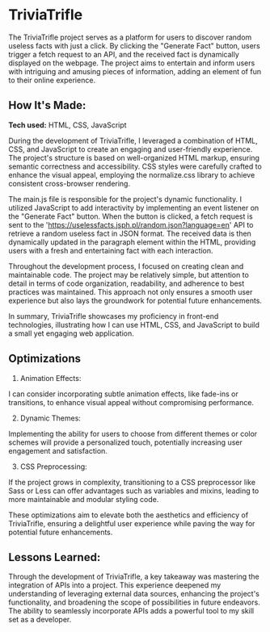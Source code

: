 # TriviaTrifle
The TriviaTrifle project serves as a platform for users to discover random useless facts with just a click. By clicking the "Generate Fact" button, users trigger a fetch request to an API, and the received fact is dynamically displayed on the webpage. The project aims to entertain and inform users with intriguing and amusing pieces of information, adding an element of fun to their online experience.

## How It's Made:

**Tech used:** HTML, CSS, JavaScript

During the development of TriviaTrifle, I leveraged a combination of HTML, CSS, and JavaScript to create an engaging and user-friendly experience. The project's structure is based on well-organized HTML markup, ensuring semantic correctness and accessibility. CSS styles were carefully crafted to enhance the visual appeal, employing the normalize.css library to achieve consistent cross-browser rendering.

The main.js file is responsible for the project's dynamic functionality. I utilized JavaScript to add interactivity by implementing an event listener on the "Generate Fact" button. When the button is clicked, a fetch request is sent to the 'https://uselessfacts.jsph.pl/random.json?language=en' API to retrieve a random useless fact in JSON format. The received data is then dynamically updated in the paragraph element within the HTML, providing users with a fresh and entertaining fact with each interaction.

Throughout the development process, I focused on creating clean and maintainable code. The project may be relatively simple, but attention to detail in terms of code organization, readability, and adherence to best practices was maintained. This approach not only ensures a smooth user experience but also lays the groundwork for potential future enhancements.

In summary, TriviaTrifle showcases my proficiency in front-end technologies, illustrating how I can use HTML, CSS, and JavaScript to build a small yet engaging web application.

## Optimizations
1. Animation Effects:

I can consider incorporating subtle animation effects, like fade-ins or transitions, to enhance visual appeal without compromising performance.

2. Dynamic Themes:

Implementing the ability for users to choose from different themes or color schemes will provide a personalized touch, potentially increasing user engagement and satisfaction.

3. CSS Preprocessing:

If the project grows in complexity, transitioning to a CSS preprocessor like Sass or Less can offer advantages such as variables and mixins, leading to more maintainable and modular styling code.

These optimizations aim to elevate both the aesthetics and efficiency of TriviaTrifle, ensuring a delightful user experience while paving the way for potential future enhancements.

## Lessons Learned:

Through the development of TriviaTrifle, a key takeaway was mastering the integration of APIs into a project. This experience deepened my understanding of leveraging external data sources, enhancing the project's functionality, and broadening the scope of possibilities in future endeavors. The ability to seamlessly incorporate APIs adds a powerful tool to my skill set as a developer.
